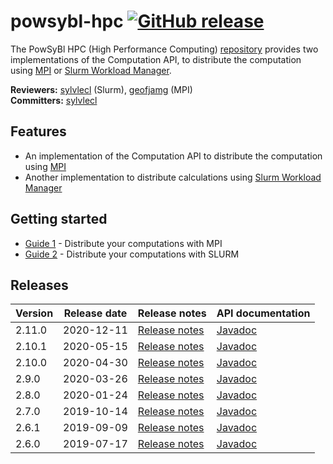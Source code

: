 # powsybl-hpc [![GitHub release](https://img.shields.io/github/release/powsybl/powsybl-hpc.svg)](https://github.com/powsybl/powsybl-hpc/releases/)
The PowSyBl HPC (High Performance Computing) [repository](https://github.com/powsybl/powsybl-hpc) provides two implementations of the Computation API, to distribute the computation using [MPI](https://www.open-mpi.org) or [Slurm Workload Manager](https://slurm.schedmd.com).

**Reviewers:** [sylvlecl](https://github.com/sylvlecl) (Slurm), [geofjamg](https://github.com/geofjamg) (MPI)  
**Committers:** [sylvlecl](https://github.com/sylvlecl)

## Features

- An implementation of the Computation API to distribute the computation using [MPI](https://www.open-mpi.org) 
- Another implementation to distribute calculations using [Slurm Workload Manager](https://slurm.schedmd.com)

## Getting started

- [Guide 1]() - Distribute your computations with MPI
- [Guide 2]() - Distribute your computations with SLURM

## Releases

| Version | Release date | Release notes | API documentation |
| ------- | ------------ | ------------- | ----------------- |
| 2.11.0 | 2020-12-11 | [Release notes](https://github.com/powsybl/powsybl-hpc/releases/tag/v2.11.0) | [Javadoc](https://javadoc.io/doc/com.powsybl/powsybl-hpc/2.11.0/index.html) |
| 2.10.1 | 2020-05-15 | [Release notes](https://github.com/powsybl/powsybl-hpc/releases/tag/v2.10.1) | [Javadoc](https://javadoc.io/doc/com.powsybl/powsybl-hpc/2.10.1/index.html) |
| 2.10.0 | 2020-04-30 | [Release notes](https://github.com/powsybl/powsybl-hpc/releases/tag/v2.10.0) | [Javadoc](https://javadoc.io/doc/com.powsybl/powsybl-hpc/2.10.0/index.html) |
| 2.9.0 | 2020-03-26 | [Release notes](https://github.com/powsybl/powsybl-hpc/releases/tag/v2.9.0) | [Javadoc](https://javadoc.io/doc/com.powsybl/powsybl-hpc/2.9.0/index.html) |
| 2.8.0 | 2020-01-24 | [Release notes](https://github.com/powsybl/powsybl-hpc/releases/tag/v2.8.0) | [Javadoc](https://javadoc.io/doc/com.powsybl/powsybl-hpc/2.8.0/index.html) |
| 2.7.0 | 2019-10-14 | [Release notes](https://github.com/powsybl/powsybl-hpc/releases/tag/v2.7.0) | [Javadoc](https://javadoc.io/doc/com.powsybl/powsybl-hpc/2.7.0/index.html) |
| 2.6.1 | 2019-09-09 | [Release notes](https://github.com/powsybl/powsybl-hpc/releases/tag/v2.6.1) | [Javadoc](https://javadoc.io/doc/com.powsybl/powsybl-hpc/2.6.1/index.html) |
| 2.6.0 | 2019-07-17 | [Release notes](https://github.com/powsybl/powsybl-hpc/releases/tag/v2.6.0) | [Javadoc](https://javadoc.io/doc/com.powsybl/powsybl-hpc/2.6.0/index.html) |
